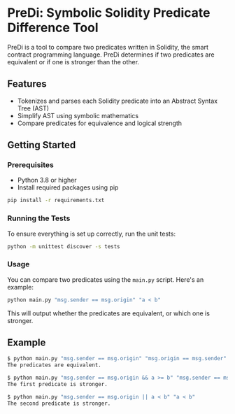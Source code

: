 # PreDi: Symbolic Solidity Predicate Difference Tool

PreDi is a tool to compare two predicates written in Solidity, the smart contract programming language. PreDi determines if two predicates are equivalent or if one is stronger than the other.

## Features

- Tokenizes and parses each Solidity predicate into an Abstract Syntax Tree (AST)
- Simplify AST using symbolic mathematics
- Compare predicates for equivalence and logical strength

## Getting Started

### Prerequisites

- Python 3.8 or higher
- Install required packages using pip

```sh
pip install -r requirements.txt
```

### Running the Tests

To ensure everything is set up correctly, run the unit tests:

```sh
python -m unittest discover -s tests
```

### Usage

You can compare two predicates using the `main.py` script. Here's an example:

```sh
python main.py "msg.sender == msg.origin" "a < b"
```

This will output whether the predicates are equivalent, or which one is stronger.

## Example

```sh
$ python main.py "msg.sender == msg.origin" "msg.origin == msg.sender"
The predicates are equivalent.

$ python main.py "msg.sender == msg.origin && a >= b" "msg.sender == msg.origin"
The first predicate is stronger.

$ python main.py "msg.sender == msg.origin || a < b" "a < b"
The second predicate is stronger.
```
